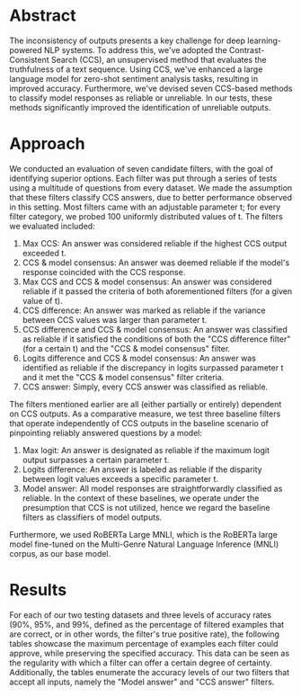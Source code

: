 # Abstract

The inconsistency of outputs presents a key challenge for deep learning-powered NLP systems. To address this, we've adopted the Contrast-Consistent Search (CCS), an unsupervised method that evaluates the truthfulness of a text sequence. Using CCS, we've enhanced a large language model for zero-shot sentiment analysis tasks, resulting in improved accuracy. Furthermore, we've devised seven CCS-based methods to classify model responses as reliable or unreliable. In our tests, these methods significantly improved the identification of unreliable outputs.

# Approach

We conducted an evaluation of seven candidate filters, with the goal of identifying superior options. Each filter was put through a series of tests using a multitude of questions from every dataset. We made the assumption that these filters classify CCS answers, due to better performance observed in this setting. Most filters came with an adjustable parameter t; for every filter category, we probed 100 uniformly distributed values of t. The filters we evaluated included:

1. Max CCS: An answer was considered reliable if the highest CCS output exceeded t.
2. CCS & model consensus: An answer was deemed reliable if the model's response coincided with the CCS response.
3. Max CCS and CCS & model consensus: An answer was considered reliable if it passed the criteria of both aforementioned filters (for a given value of t).
4. CCS difference: An answer was marked as reliable if the variance between CCS values was larger than parameter t.
5. CCS difference and CCS & model consensus: An answer was classified as reliable if it satisfied the conditions of both the "CCS difference filter" (for a certain t) and the "CCS & model consensus" filter.
6. Logits difference and CCS & model consensus: An answer was identified as reliable if the discrepancy in logits surpassed parameter t and it met the "CCS & model consensus" filter criteria.
7. CCS answer: Simply, every CCS answer was classified as reliable.

The filters mentioned earlier are all (either partially or entirely) dependent on CCS outputs. As a comparative measure, we test three baseline filters that operate independently of CCS outputs in the baseline scenario of pinpointing reliably answered questions by a model:
1. Max logit: An answer is designated as reliable if the maximum logit output surpasses a certain parameter t.
2. Logits difference: An answer is labeled as reliable if the disparity between logit values exceeds a specific parameter t.
3. Model answer: All model responses are straightforwardly classified as reliable.
In the context of these baselines, we operate under the presumption that CCS is not utilized, hence we regard the baseline filters as classifiers of model outputs.

Furthermore, we used RoBERTa Large MNLI, which is the RoBERTa large model fine-tuned on the Multi-Genre Natural Language Inference (MNLI) corpus, as our base model.

# Results

For each of our two testing datasets and three levels of accuracy rates (90%, 95%, and 99%, defined as the percentage of filtered examples that are correct, or in other words, the filter's true positive rate), the following tables showcase the maximum percentage of examples each filter could approve, while preserving the specified accuracy. This data can be seen as the regularity with which a filter can offer a certain degree of certainty. Additionally, the tables enumerate the accuracy levels of our two filters that accept all inputs, namely the "Model answer" and "CCS answer" filters.
